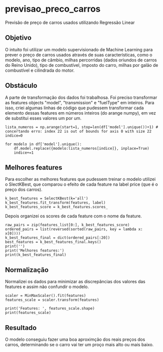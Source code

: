 # previsao_preco_carros
Previsão de preço de carros usados utilizando Regressão Linear

## Objetivo
O intuito foi utilizar um modelo supervisionado de Machine Learning para prever o preço de carros usados através de suas características, como o modelo, ano, tipo de câmbio, milhas percorridas (dados oriundos de carros do Reino Unido), tipo de combustível, imposto do carro, milhas por galão de combustível e cilindrada do motor.

## Obstáculo
A parte de transformação dos dados foi trabalhosa. Foi preciso transformar as features objects "model", "transmission" e "fuelType" em inteiros. 
Para isso, criei algumas linhas de código que pudessem transformar cada elemento dessas features em números inteiros (do arange numpy), em vez de substitui esses valores um por um.

~~~
lista_numeros = np.arange(start=1, stop=len(df['model'].unique())+1) # concertando erro: index 22 is out of bounds for axis 0 with size 22
indice=0

for modelo in df['model'].unique():
    df.model.replace({modelo:lista_numeros[indice]}, inplace=True)
    indice+=1
~~~

## Melhores features
Para escolher as melhores features que pudessem treinar o modelo utilizei o SlectKBest, que comparou o efeito de cada feature na label price (que é o preço dos carros).

~~~
k_best_features = SelectKBest(k='all')
k_best_features.fit_transform(features, label)
k_best_features_score = k_best_features.scores_
~~~

Depois organizei os scores de cada feature com o nome da feature.

~~~
raw_pairs = zip(features_list[0:], k_best_features_score)
ordered_pairs = list(reversed(sorted(raw_pairs, key = lambda x: x[0])))
k_best_features_final = dict(ordered_pairs[:20])
best_features = k_best_features_final.keys()
print('')
print('Melhores features:')
print(k_best_features_final)
~~~

## Normalização
Normalizei os dados para minimizar as discrepâncias dos valores das features e assim não confundir o modelo. 

~~~
scaler = MinMaxScaler().fit(features)
features_scale = scaler.transform(features)

print('Features: ', features_scale.shape)
print(features_scale)
~~~

## Resultado
O modelo conseguiu fazer uma boa aproximção dos reais preços dos carros, determinando se o carro vai ter um proço mais alto ou mais baixo.


